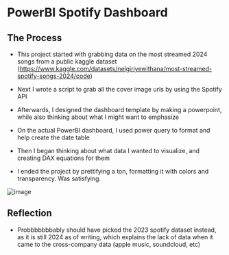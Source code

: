 # PowerBI Spotify Dashboard

## The Process

- This project started with grabbing data on the most streamed 2024 songs from a public kaggle dataset (https://www.kaggle.com/datasets/nelgiriyewithana/most-streamed-spotify-songs-2024/code)

- Next I wrote a script to grab all the cover image urls by using the Spotify API

- Afterwards, I designed the dashboard template by making a powerpoint, while also thinking about what I might want to emphasize

- On the actual PowerBI dashboard, I used power query to format and help create the date table

- Then I began thinking about what data I wanted to visualize, and creating DAX equations for them

- I ended the project by prettifying a ton, formatting it with colors and transparency. Was satisfying.


![image](https://github.com/user-attachments/assets/595f431f-bde1-4654-9022-2283a9bd4a59)



## Reflection

- Probbbbbbbably should have picked the 2023 spotify dataset instead, as it is still 2024 as of writing, which explains the lack of data when it came to the cross-company data (apple music, soundcloud, etc)

